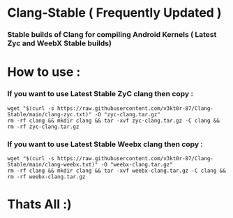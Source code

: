 # Clang-Stable ( Frequently Updated )

### Stable builds of Clang for compiling Android Kernels ( Latest Zyc and WeebX Stable builds)

# How to use :

### If you want to use Latest Stable ZyC clang then copy :
```
wget "$(curl -s https://raw.githubusercontent.com/v3kt0r-87/Clang-Stable/main/clang-zyc.txt)" -O "zyc-clang.tar.gz"
rm -rf clang && mkdir clang && tar -xvf zyc-clang.tar.gz -C clang && rm -rf zyc-clang.tar.gz
```
### If you want to use Latest Stable Weebx clang then copy :
```
wget "$(curl -s https://raw.githubusercontent.com/v3kt0r-87/Clang-Stable/main/clang-weebx.txt)" -O "weebx-clang.tar.gz"
rm -rf clang && mkdir clang && tar -xvf weebx-clang.tar.gz -C clang && rm -rf weebx-clang.tar.gz
```

# Thats All :)
